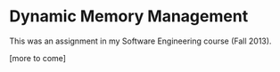 # Dynamic Memory Management

This was an assignment in my Software Engineering course (Fall 2013).

[more to come]
